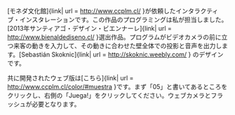 
[モネダ文化館]{link| url = http://www.ccplm.cl/ }が依頼したインタラクティブ・インスタレーションです。この作品のプログラミングは私が担当しました。[2013年サンティアゴ・デザイン・ビエンナーレ]{link| url = http://www.bienaldediseno.cl/ }選出作品。プログラムがビデオカメラの前に立つ来客の動きを入力して、その動きに合わせた壁全体での投影と音声を出力します。[Sebastián Skoknic]{link| url = http://skoknic.weebly.com/ } のデザインです。

共に開発されたウェブ版は[こちら]{link| url = http://www.ccplm.cl/color/#muestra }です。まず「05」と書いてあるところをクリックし、右側の「Juega!」をクリックしてください。ウェブカメラとフラッシュが必要となります。
